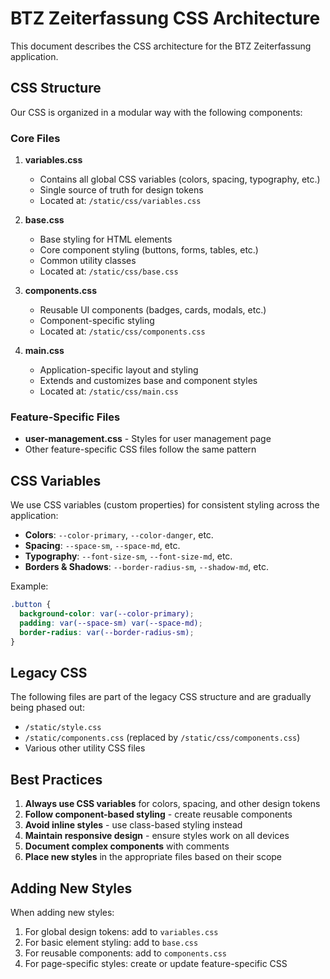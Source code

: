 # BTZ Zeiterfassung CSS Architecture

This document describes the CSS architecture for the BTZ Zeiterfassung application.

## CSS Structure

Our CSS is organized in a modular way with the following components:

### Core Files

1. **variables.css**
   - Contains all global CSS variables (colors, spacing, typography, etc.)
   - Single source of truth for design tokens
   - Located at: `/static/css/variables.css`

2. **base.css**
   - Base styling for HTML elements
   - Core component styling (buttons, forms, tables, etc.)
   - Common utility classes
   - Located at: `/static/css/base.css`

3. **components.css**
   - Reusable UI components (badges, cards, modals, etc.)
   - Component-specific styling
   - Located at: `/static/css/components.css`

4. **main.css**
   - Application-specific layout and styling
   - Extends and customizes base and component styles
   - Located at: `/static/css/main.css`

### Feature-Specific Files

- **user-management.css** - Styles for user management page
- Other feature-specific CSS files follow the same pattern

## CSS Variables

We use CSS variables (custom properties) for consistent styling across the application:

- **Colors**: `--color-primary`, `--color-danger`, etc.
- **Spacing**: `--space-sm`, `--space-md`, etc.
- **Typography**: `--font-size-sm`, `--font-size-md`, etc.
- **Borders & Shadows**: `--border-radius-sm`, `--shadow-md`, etc.

Example:
```css
.button {
  background-color: var(--color-primary);
  padding: var(--space-sm) var(--space-md);
  border-radius: var(--border-radius-sm);
}
```

## Legacy CSS

The following files are part of the legacy CSS structure and are gradually being phased out:

- `/static/style.css`
- `/static/components.css` (replaced by `/static/css/components.css`)
- Various other utility CSS files

## Best Practices

1. **Always use CSS variables** for colors, spacing, and other design tokens
2. **Follow component-based styling** - create reusable components
3. **Avoid inline styles** - use class-based styling instead
4. **Maintain responsive design** - ensure styles work on all devices
5. **Document complex components** with comments
6. **Place new styles** in the appropriate files based on their scope

## Adding New Styles

When adding new styles:

1. For global design tokens: add to `variables.css`
2. For basic element styling: add to `base.css`
3. For reusable components: add to `components.css`
4. For page-specific styles: create or update feature-specific CSS
